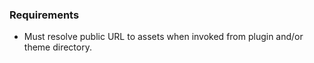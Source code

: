 ### Requirements
* Must resolve public URL to assets when invoked from plugin and/or theme directory.
